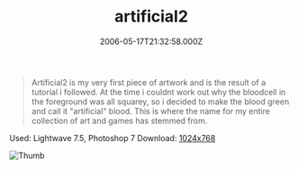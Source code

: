 ﻿---
coverImage: /images/fallback-post-header.png
date: '2006-05-17T21:32:58.000Z'
tags: []
title: artificial2
oldUrl: /art/artificial2
---

> Artificial2 is my very first piece of artwork and is the result of a tutorial i followed. At the time i couldnt work out why the bloodcell in the foreground was all squarey, so i decided to make the blood green and call it "artificial" blood. This is where the name for my entire collection of art and games has stemmed from.

Used: Lightwave 7.5, Photoshop 7
Download: [1024x768](https://www.mikecann.blog/Images/Art-Full/artificial2.jpg)

![Thumb](https://www.mikecann.blog/Images/Art-Thumbs/artificial2.gif "Thumb")
